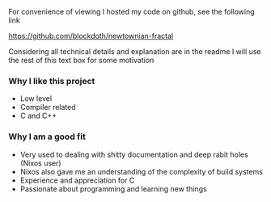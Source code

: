 For convenience of viewing I hosted my code on github, see the following link

https://github.com/blockdoth/newtownian-fractal

Considering all technical details and explanation are in the readme I will use the rest of this text box for some motivation

### Why I like this project
- Low level
- Compiler related
- C and C++


### Why I am a good fit
- Very used to dealing with shitty documentation and deep rabit holes (Nixos user)
- Nixos also gave me an understanding of the complexity of build systems
- Experience and appreciation for C 
- Passionate about programming and learning new things


